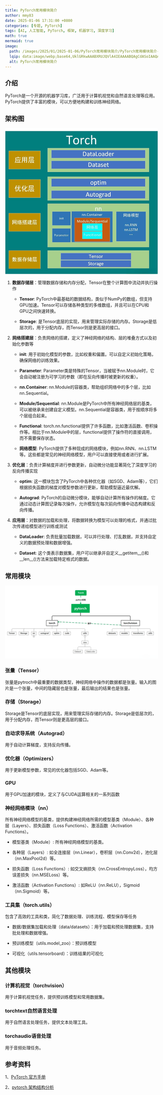 ```yaml
---
title: PyTorch常用模块简介
author: mmy83
date: 2025-01-06 17:31:00 +0800
categories: [专题, PyTorch]
tags: [AI, 人工智能, PyTorch, 框架, 机器学习, 深度学习]
math: true
mermaid: true
image:
  path: /images/2025/01/2025-01-06/PyTorch常用模块简介/PyTorch常用模块简介-00.png
  lqip: data:image/webp;base64,UklGRkwAAABXRUJQVlA4IEAAAABQAgCdASoIAAQAAUAmJagCdLoAyQAD0QpvIGAA/vSfaPouzmgrLPbOTf+XDy3uHyS6lbP/jqgS/cvhrYDrQAAA
  alt: PyTorch常用模块简介
---
```


## 介绍

PyTorch是一个开源的机器学习库，广泛用于计算机视觉和自然语言处理等应用。PyTorch提供了丰富的模块，可以方便地构建和训练神经网络。

## 架构图

![PyTorch 架构图](/images/2025/01/2025-01-06/PyTorch常用模块简介/PyTorch常用模块简介-01.jpeg)

1. **数据存储层**：管理数据存储和内存分配，Tensor在整个计算图中流动并执行操作

    + **Tensor**: PyTorch中最基础的数据结构，类似于NumPy的数组，但支持GPU加速。Tensor可以存储各种类型的多维数组，并且可以在CPU和GPU之间快速转换。

    + **Storage**: 是Tensor底层的实现，用来管理实际存储的内存。Storage是低层次的，用于分配内存，而Tensor则是更高层的接口。

2. **网络搭建层**：负责网络的搭建，定义了神经网络的结构、层的堆叠方式以及初始化参数等

    + **init**: 用于初始化模型的参数，比如权重和偏置。可以自定义初始化策略，确保网络的训练效果。

    + **Parameter**: Parameter类是特殊的Tensor，当被赋予nn.Module时，它会自动被注册为可学习的参数（即在反向传播时被更新的权重）。

    + **nn.Container**: nn.Module的容器类，帮助组织网络中的多个层，比如nn.Sequential。

    + **Module/Sequential**: nn.Module是PyTorch中所有神经网络层的基类，可以被继承来创建自定义模型。nn.Sequential是容器类，用于按顺序将多个层组合起来。

    + **Functional**: torch.nn.functional提供了许多函数，比如激活函数、卷积操作等。相比于nn.Module中的层，functional提供了操作符的直接调用，而不需要保存状态。

    + **网络模型**: PyTorch提供了多种现成的网络模块，例如nn.RNN、nn.LSTM等。这些都是常见的神经网络模型，用户可以直接使用或者进行扩展。

3. **优化层**：负责计算梯度并进行参数更新，自动微分功能显著简化了深度学习的反向传播实现

    + **optim**: 这一模块包含了PyTorch中各种优化器（如SGD、Adam等），它们根据损失函数的梯度对模型参数进行更新，帮助模型逼近最优解。

    + **Autograd**: PyTorch的自动微分模块，能够自动计算所有操作的梯度。它通过动态计算图记录每次操作，允许模型在每次前向传播中动态构建和反向传播。

4. **应用层**：对数据的加载和处理，将数据转换为模型可以处理的格式，并通过批次传递给模型进行训练或测试

    + **DataLoader**: 负责批量加载数据，可以并行处理、打乱数据，并支持自定义的数据预处理和数据增强。

    + **Dataset**: 这个类表示数据集，用户可以继承并自定义__getitem__()和__len__()方法来加载特定格式的数据。

## 常用模块

![PyTorch 常用模块](/images/2025/01/2025-01-06/PyTorch常用模块简介/PyTorch常用模块简介-02.jpeg)

### 张量（Tensor）

​张量是pytroch中最重要的数据类型，神经网络中操作的数据都是张量。输入的图片是一个张量，中间的隐藏层也是张量，最后输出的结果也是张量。

### 存储（Storage）

Storage是Tensor的底层实现，用来管理实际存储的内存。Storage是低层次的，用于分配内存，而Tensor则是更高层的接口。

### 自动求导系统（Autograd）

用于自动计算梯度，支持反向传播。

### 优化器（Optimizers）

用于更新模型参数，常见的优化器包括SGD、Adam等。

### GPU

用于GPU加速的模块，定义了与CUDA运算相关的一系列函数

### 神经网络模块（nn）

所有神经网络模型的基类，提供构建神经网络所需的模型基类（Module）、各种层（Layers）、损失函数（Loss Functions）、激活函数（Activation Functions）。

+ 模型基类（Module）: 所有神经网络模型的基类。

+ 各种层（Layers）: 如全连接层（nn.Linear），卷积层（nn.Conv2d），池化层（nn.MaxPool2d）等。

+ 损失函数（Loss Functions）: 如交叉熵损失（nn.CrossEntropyLoss），均方误差损失（nn.MSELoss）等。

+ 激活函数（Activation Functions）: 如ReLU（nn.ReLU），Sigmoid（nn.Sigmoid）等。

### 工具集（torch.utils）

包含了高效的工具和类，简化了数据处理、训练流程、模型保存等任务

+ 数据/数据集加载和处理（data/datasets）：用于加载和预处理数据集，支持批处理和数据增强。

+ 预训练模型（utils.model_zoo）：预训练模型

+ 可视化（utils.tensorboard）：训练结果的可视化

## 其他模块

### 计算机视觉（torchvision）

用于计算机视觉任务，提供预训练模型和常用数据集。

### torchtext自然语言处理

用于自然语言处理任务，提供文本处理工具。

### torchaudio语音处理

用于音频处理任务。

## 参考资料

1、[PyTorch 官方手册](https://pytorch.org/docs/stable/index.html)

2、[pytorch 架构结构分析](https://blog.csdn.net/2303_77224751/article/details/142426074)
